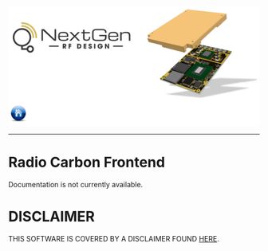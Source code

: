 [![logo](../../../docs/BytePipe_Logo.png)](../../../README.md)

---

# Radio Carbon Frontend

Documentation is not currently available.

# DISCLAIMER

THIS SOFTWARE IS COVERED BY A DISCLAIMER FOUND [HERE](../../../DISCLAIMER.md).
